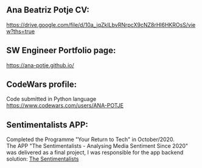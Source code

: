 ## Ana Beatriz Potje CV:
https://drive.google.com/file/d/10a_jqZkILbvRNrpcX9cNZ8rHl6HKROsS/view?ths=true

## SW Engineer Portfolio page:
https://ana-potje.github.io/

## CodeWars profile: 
Code submitted in  Python language<br /> 
https://www.codewars.com/users/ANA-POTJE

## Sentimentalists APP: 
Completed the Programme "Your Return to Tech" in October/2020.<br />
The APP "The Sentimentalists - Analysing Media Sentiment Since 2020" was delivered as a final project, I was responsible for the app backend solution:
[The Sentimentalists](https://thesentimentalists.github.io)
